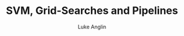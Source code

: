 ---
title: SVM, Grid-Searches and Pipelines
author: Luke Anglin
image: https://miro.medium.com/max/3192/1*Q3GY243UjUA7r-pLudRFTQ.png
description: A look at SVMs, grid searches, and pipelines.  The latter two are absolutely crucial for machine learning efficiency!
topics: SVMs, grid search techniques, and pipelines.
sources: 
publish: True
---